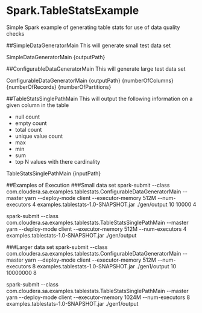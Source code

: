 # Spark.TableStatsExample
Simple Spark example of generating table stats for use of data quality checks

##SimpleDataGeneratorMain
This will generate small test data set

SimpleDataGeneratorMain {outputPath}

##ConfigurableDataGeneratorMain
This will generate large test data set

ConfigurableDataGeneratorMain {outputPath} {numberOfColumns} {numberOfRecords} {numberOfPartitions}

##TableStatsSinglePathMain
This will output the following information on a given column in the table

* null count
* empty count
* total count
* unique value count
* max 
* min
* sum
* top N values with there cardinality

TableStatsSinglePathMain {inputPath}

##Examples of Execution
###Small data set
spark-submit --class com.cloudera.sa.examples.tablestats.ConfigurableDataGeneratorMain --master yarn --deploy-mode client --executor-memory 512M --num-executors 4 examples.tablestats-1.0-SNAPSHOT.jar ./gen/output 10 10000 4

spark-submit --class com.cloudera.sa.examples.tablestats.TableStatsSinglePathMain --master yarn --deploy-mode client --executor-memory 512M --num-executors 4 examples.tablestats-1.0-SNAPSHOT.jar ./gen/output

###Larger data set
spark-submit --class com.cloudera.sa.examples.tablestats.ConfigurableDataGeneratorMain --master yarn --deploy-mode client --executor-memory 512M --num-executors 8 examples.tablestats-1.0-SNAPSHOT.jar ./gen1/output 10 10000000 8

spark-submit --class com.cloudera.sa.examples.tablestats.TableStatsSinglePathMain --master yarn --deploy-mode client --executor-memory 1024M --num-executors 8 examples.tablestats-1.0-SNAPSHOT.jar ./gen1/output